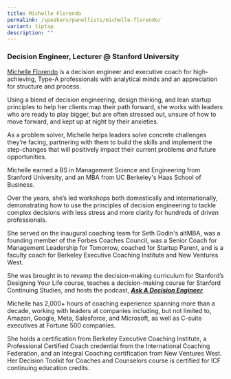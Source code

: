 ```yaml
---
title: Michelle Florendo
permalink: /speakers/panellists/michelle-florendo/
variant: tiptap
description: ""
---
```

<h3><strong>Decision Engineer, Lecturer @ Stanford University</strong></h3>
<p><a href="https://www.linkedin.com/in/michelleflorendo" rel="noopener nofollow" target="_blank">Michelle Florendo</a> is
a decision engineer and executive coach for high-achieving, Type-A professionals
with analytical minds and an appreciation for structure and process.</p>
<p>Using a blend of decision engineering, design thinking, and lean startup
principles to help her clients map their path forward, she works with leaders
who are ready to play bigger, but are often stressed out, unsure of how
to move forward, and kept up at night by their anxieties.&nbsp;</p>
<p>As a problem solver, Michelle helps leaders solve concrete challenges
they’re facing, partnering with them to build the skills and implement
the step-changes that will positively impact their current problems <em>and</em> future
opportunities.</p>
<p>Michelle earned a BS in Management Science and Engineering from Stanford
University, and an MBA from UC Berkeley's Haas School of Business.&nbsp;</p>
<p>Over the years, she’s led workshops both domestically and internationally,
demonstrating how to use the principles of decision engineering to tackle
complex decisions with less stress and more clarity for hundreds of driven
professionals.&nbsp;</p>
<p>She served on the inaugural coaching team for Seth Godin's altMBA, was
a founding member of the Forbes Coaches Council, was a Senior Coach for
Management Leadership for Tomorrow, coached for Startup Parent, and is
a faculty coach for Berkeley Executive Coaching Institute and New Ventures
West.&nbsp;</p>
<p>She was brought in to revamp the decision-making curriculum for Stanford’s
Designing Your Life course, teaches a decision-making course for Stanford
Continuing Studies, and hosts the podcast, <strong><em><a href="https://www.poweredbydecisions.com/aade-podcast" rel="noopener noreferrer nofollow" target="_blank"><u>Ask A Decision Engineer</u></a></em></strong>.</p>
<p>Michelle has 2,000+ hours of coaching experience spanning more than a
decade, working with leaders at companies including, but not limited to,
Amazon, Google, Meta, Salesforce, and Microsoft, as well as C-suite executives
at Fortune 500 companies.&nbsp;</p>
<p>She holds a certification from Berkeley Executive Coaching Institute,
a Professional Certified Coach credential from the International Coaching
Federation, and an Integral Coaching certification from New Ventures West.
Her Decision Toolkit for Coaches and Counselors course is certified for
ICF continuing education credits.</p>
<p></p>